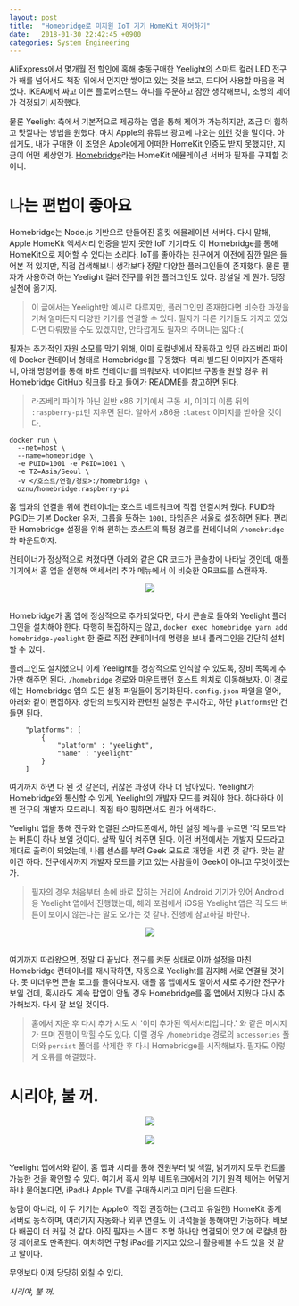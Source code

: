 ```yaml
---
layout: post
title:  "Homebridge로 미지원 IoT 기기 HomeKit 제어하기"
date:   2018-01-30 22:42:45 +0900
categories: System Engineering
---
```


AliExpress에서 몇개월 전 할인에 혹해 충동구매한 Yeelight의 스마트 컬러 LED 전구가 해를 넘어서도 책장 위에서 먼지만 쌓이고 있는 것을 보고, 드디어 사용할 마음을 먹었다. IKEA에서 싸고 이쁜 플로어스탠드 하나를 주문하고 잠깐 생각해보니, 조명의 제어가 걱정되기 시작했다.

물론 Yeelight 측에서 기본적으로 제공하는 앱을 통해 제어가 가능하지만, 조금 더 힙하고 맛깔나는 방법을 원했다. 마치 Apple의 유튜브 광고에 나오는 [이런](https://www.youtube.com/watch?v=4nbhfrQfRRE) 것을 말이다. 아쉽게도, 내가 구매한 이 조명은 Apple에게 어떠한 HomeKit 인증도 받지 못했지만, 지금이 어떤 세상인가. [Homebridge](https://github.com/nfarina/homebridge)라는 HomeKit 에뮬레이션 서버가 필자를 구재할 것이니.

나는 편법이 좋아요
=========

Homebridge는 Node.js 기반으로 만들어진 홈킷 에뮬레이션 서버다. 다시 말해, Apple HomeKit 액세서리 인증을 받지 못한 IoT 기기라도 이 Homebridge를 통해 HomeKit으로 제어할 수 있다는 소리다. IoT를 좋아하는 친구에게 이전에 잠깐 말은 들어본 적 있지만, 직접 검색해보니 생각보다 정말 다양한 플러그인들이 존재했다. 물론 필자가 사용하려 하는 Yeelight 컬러 전구를 위한 플러그인도 있다. 망설일 게 뭔가. 당장 실천에 옮기자.

>이 글에서는 Yeelight만 예시로 다루지만, 플러그인만 존재한다면 비슷한 과정을 거쳐 얼마든지 다양한 기기를 연결할 수 있다. 필자가 다른 기기들도 가지고 있었다면 다뤄봤을 수도 있겠지만, 안타깝게도 필자의 주머니는 얇다 :(

필자는 추가적인 자원 소모를 막기 위해, 이미 로컬넷에서 작동하고 있던 라즈베리 파이에 Docker 컨테이너 형태로 Homebridge를 구동했다. 미리 빌드된 이미지가 존재하니, 아래 명령어를 통해 바로 컨테이너를 띄워보자. 네이티브 구동을 원할 경우 위 Homebridge GitHub 링크를 타고 들어가 README를 참고하면 된다.

>라즈베리 파이가 아닌 일반 x86 기기에서 구동 시, 이미지 이름 뒤의 `:raspberry-pi`만 지우면 된다. 알아서 x86용 `:latest` 이미지를 받아올 것이다.

```
docker run \
  --net=host \
  --name=homebridge \
  -e PUID=1001 -e PGID=1001 \
  -e TZ=Asia/Seoul \
  -v </호스트/연결/경로>:/homebridge \
  oznu/homebridge:raspberry-pi
```

홈 앱과의 연결을 위해 컨테이너는 호스트 네트워크에 직접 연결시켜 줬다. PUID와 PGID는 기본 Docker 유저, 그룹을 뜻하는 `1001`, 타임존은 서울로 설정하면 된다. 편리한 Homebridge 설정을 위해 원하는 호스트의 특정 경로를 컨테이너의 `/homebridge`와 마운트하자.

컨테이너가 정상적으로 켜졌다면 아래와 같은 QR 코드가 콘솔창에 나타날 것인데, 애플 기기에서 홈 앱을 실행해 액세서리 추가 메뉴에서 이 비슷한 QR코드를 스캔하자.

<div align="center"><img src="https://github.com/kycfeel/kycfeel.github.io/blob/master/_images/homebridge-qr.png?raw=true"/></div><br/>

Homebridge가 홈 앱에 정상적으로 추가되었다면, 다시 콘솔로 돌아와 Yeelight 플러그인을 설치해야 한다. 다행히 복잡하지는 않고, `docker exec homebridge yarn add homebridge-yeelight` 한 줄로 직접 컨테이너에 명령을 보내 플러그인을 간단히 설치할 수 있다.

플러그인도 설치했으니 이제 Yeelight를 정상적으로 인식할 수 있도록, 장비 목록에 추가만 해주면 된다. `/homebridge` 경로와 마운트했던 호스트 위치로 이동해보자. 이 경로에는 Homebridge 앱의 모든 설정 파일들이 동기화된다. `config.json` 파일을 열어, 아래와 같이 편집하자. 상단의 브릿지와 관련된 설정은 무시하고, 하단 `platforms`만 건들면 된다.

```
    "platforms": [
        {
            "platform" : "yeelight",
            "name" : "yeelight"
        }
    ]
```

여기까지 하면 다 된 것 같은데, 귀찮은 과정이 하나 더 남아있다. Yeelight가 Homebridge와 통신할 수 있게, Yeelight의 개발자 모드를 켜줘야 한다. 하다하다 이젠 전구의 개발자 모드라니. 직접 타이핑하면서도 뭔가 어색하다.

Yeelight 앱을 통해 전구와 연결된 스마트폰에서, 하단 설정 메뉴를 누르면 '긱 모드'라는 버튼이 하나 보일 것이다. 살짝 밀어 켜주면 된다. 이전 버전에서는 개발자 모드라고 제대로 출력이 되었는데, 나름 센스를 부려 Geek 모드로 개명을 시킨 것 같다. 맞는 말이긴 하다. 전구에서까지 개발자 모드를 키고 있는 사람들이 Geek이 아니고 무엇이겠는가.

>필자의 경우 처음부터 손에 바로 잡히는 거리에 Android 기기가 있어 Android용 Yeelight 앱에서 진행했는데, 해외 포럼에서 iOS용 Yeelight 앱은 긱 모드 버튼이 보이지 않는다는 말도 오가는 것 같다. 진행에 참고하길 바란다.

<div align="center"><img src="https://github.com/kycfeel/kycfeel.github.io/blob/master/_images/yeelight-geekmode.jpg?raw=true"/></div><br/>

여기까지 따라왔으면, 정말 다 끝났다. 전구를 켜둔 상태로 아까 설정을 마친 Homebridge 컨테이너를 재시작하면, 자동으로 Yeelight를 감지해 서로 연결될 것이다. 못 미더우면 콘솔 로그를 들여다보자. 애플 홈 앱에서도 알아서 새로 추가한 전구가 보일 건데, 혹시라도 계속 팝업이 안될 경우 Homebridge를 홈 앱에서 지웠다 다시 추가해보자. 다시 잘 보일 것이다.

>홈에서 지운 후 다시 추가 시도 시 '이미 추가된 액세서리입니다.' 와 같은 메시지가 뜨며 진행이 막힐 수도 있다. 이럴 경우 `/homebridge` 경로의 `accessories` 폴더와 `persist` 폴더를 삭제한 후 다시 Homebridge를 시작해보자. 필자도 이렇게 오류를 해결했다.

시리야, 불 꺼.
=========

<div align="center"><img src="https://github.com/kycfeel/kycfeel.github.io/blob/master/_images/home-main.jpg?raw=true"/></div><br/>

<div align="center"><img src="https://github.com/kycfeel/kycfeel.github.io/blob/master/_images/home-color.jpg?raw=true"/></div><br/>

Yeelight 앱에서와 같이, 홈 앱과 시리를 통해 전원부터 빛 색깔, 밝기까지 모두 컨트롤 가능한 것을 확인할 수 있다. 여기서 혹시 외부 네트워크에서의 기기 원격 제어는 어떻게 하냐 물어본다면, iPad나 Apple TV를 구매하시라고 미리 답을 드린다.

농담이 아니라, 이 두 기기는 Apple이 직접 권장하는 (그리고 유일한) HomeKit 중계 서버로 동작하며, 여러가지 자동화나 외부 연결도 이 녀석들을 통해야만 가능하다. 배보다 배꼽이 더 커질 것 같다. 아직 필자는 스탠드 조명 하나만 연결되어 있기에 로컬넷 한정 제어로도 만족한다. 여차하면 구형 iPad를 가지고 있으니 활용해볼 수도 있을 것 같고 말이다.

무엇보다 이제 당당히 외칠 수 있다.

*시리야, 불 꺼.*
